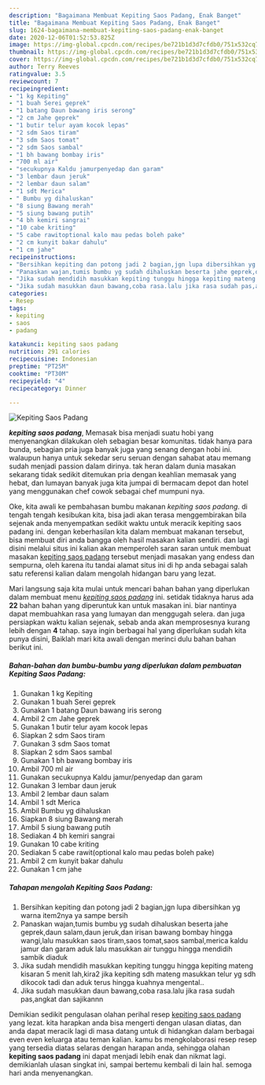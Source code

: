 ```yaml
---
description: "Bagaimana Membuat Kepiting Saos Padang, Enak Banget"
title: "Bagaimana Membuat Kepiting Saos Padang, Enak Banget"
slug: 1624-bagaimana-membuat-kepiting-saos-padang-enak-banget
date: 2020-12-06T01:52:53.825Z
image: https://img-global.cpcdn.com/recipes/be721b1d3d7cfdb0/751x532cq70/kepiting-saos-padang-foto-resep-utama.jpg
thumbnail: https://img-global.cpcdn.com/recipes/be721b1d3d7cfdb0/751x532cq70/kepiting-saos-padang-foto-resep-utama.jpg
cover: https://img-global.cpcdn.com/recipes/be721b1d3d7cfdb0/751x532cq70/kepiting-saos-padang-foto-resep-utama.jpg
author: Terry Reeves
ratingvalue: 3.5
reviewcount: 7
recipeingredient:
- "1 kg Kepiting"
- "1 buah Serei geprek"
- "1 batang Daun bawang iris serong"
- "2 cm Jahe geprek"
- "1 butir telur ayam kocok lepas"
- "2 sdm Saos tiram"
- "3 sdm Saos tomat"
- "2 sdm Saos sambal"
- "1 bh bawang bombay iris"
- "700 ml air"
- "secukupnya Kaldu jamurpenyedap dan garam"
- "3 lembar daun jeruk"
- "2 lembar daun salam"
- "1 sdt Merica"
- " Bumbu yg dihaluskan"
- "8 siung Bawang merah"
- "5 siung bawang putih"
- "4 bh kemiri sangrai"
- "10 cabe kriting"
- "5 cabe rawitoptional kalo mau pedas boleh pake"
- "2 cm kunyit bakar dahulu"
- "1 cm jahe"
recipeinstructions:
- "Bersihkan kepiting dan potong jadi 2 bagian,jgn lupa dibersihkan yg warna item2nya ya sampe bersih"
- "Panaskan wajan,tumis bumbu yg sudah dihaluskan beserta jahe geprek,daun salam,daun jeruk,dan irisan bawang bombay hingga wangi,lalu masukkan saos tiram,saos tomat,saos sambal,merica kaldu jamur dan garam aduk lalu masukkan air tunggu hingga mendidih sambik diaduk"
- "Jika sudah mendidih masukkan kepiting tunggu hingga kepiting mateng kisaran 5 menit lah,kira2 jika kepiting sdh mateng masukkan telur yg sdh dikocok tadi dan aduk terus hingga kuahnya mengental.."
- "Jika sudah masukkan daun bawang,coba rasa.lalu jika rasa sudah pas,angkat dan sajikannn"
categories:
- Resep
tags:
- kepiting
- saos
- padang

katakunci: kepiting saos padang 
nutrition: 291 calories
recipecuisine: Indonesian
preptime: "PT25M"
cooktime: "PT30M"
recipeyield: "4"
recipecategory: Dinner

---
```



![Kepiting Saos Padang](https://img-global.cpcdn.com/recipes/be721b1d3d7cfdb0/751x532cq70/kepiting-saos-padang-foto-resep-utama.jpg)

<b><i>kepiting saos padang</i></b>, Memasak bisa menjadi suatu hobi yang menyenangkan dilakukan oleh sebagian besar komunitas. tidak hanya para bunda, sebagian pria juga banyak juga yang senang dengan hobi ini. walaupun hanya untuk sekedar seru seruan dengan sahabat atau memang sudah menjadi passion dalam dirinya. tak heran dalam dunia masakan sekarang tidak sedikit ditemukan pria dengan keahlian memasak yang hebat, dan lumayan banyak juga kita jumpai di bermacam depot dan hotel yang menggunakan chef cowok sebagai chef mumpuni nya.

Oke, kita awali ke pembahasan bumbu makanan <i>kepiting saos padang</i>. di tengah tengah kesibukan kita, bisa jadi akan terasa menggembirakan bila sejenak anda menyempatkan sedikit waktu untuk meracik kepiting saos padang ini. dengan keberhasilan kita dalam membuat makanan tersebut, bisa membuat diri anda bangga oleh hasil masakan kalian sendiri. dan lagi disini melalui situs ini kalian akan memperoleh saran saran untuk membuat masakan <u>kepiting saos padang</u> tersebut menjadi masakan yang endess dan sempurna, oleh karena itu tandai alamat situs ini di hp anda sebagai salah satu referensi kalian dalam mengolah hidangan baru yang lezat.




Mari langsung saja kita mulai untuk mencari bahan bahan yang diperlukan dalam membuat menu <u><i>kepiting saos padang</i></u> ini. setidak tidaknya harus ada <b>22</b> bahan bahan yang diperuntuk kan untuk masakan ini. biar nantinya dapat membuahkan rasa yang lumayan dan menggugah selera. dan juga persiapkan waktu kalian sejenak, sebab anda akan memprosesnya kurang lebih dengan <b>4</b> tahap. saya ingin berbagai hal yang diperlukan sudah kita punya disini, Baiklah mari kita awali dengan merinci dulu bahan bahan berikut ini.

<!--inarticleads1-->

##### Bahan-bahan dan bumbu-bumbu yang diperlukan dalam pembuatan Kepiting Saos Padang:

1. Gunakan 1 kg Kepiting
1. Gunakan 1 buah Serei geprek
1. Gunakan 1 batang Daun bawang iris serong
1. Ambil 2 cm Jahe geprek
1. Gunakan 1 butir telur ayam kocok lepas
1. Siapkan 2 sdm Saos tiram
1. Gunakan 3 sdm Saos tomat
1. Siapkan 2 sdm Saos sambal
1. Gunakan 1 bh bawang bombay iris
1. Ambil 700 ml air
1. Gunakan secukupnya Kaldu jamur/penyedap dan garam
1. Gunakan 3 lembar daun jeruk
1. Ambil 2 lembar daun salam
1. Ambil 1 sdt Merica
1. Ambil  Bumbu yg dihaluskan
1. Siapkan 8 siung Bawang merah
1. Ambil 5 siung bawang putih
1. Sediakan 4 bh kemiri sangrai
1. Gunakan 10 cabe kriting
1. Sediakan 5 cabe rawit(optional kalo mau pedas boleh pake)
1. Ambil 2 cm kunyit bakar dahulu
1. Gunakan 1 cm jahe




<!--inarticleads2-->

##### Tahapan mengolah Kepiting Saos Padang:

1. Bersihkan kepiting dan potong jadi 2 bagian,jgn lupa dibersihkan yg warna item2nya ya sampe bersih
1. Panaskan wajan,tumis bumbu yg sudah dihaluskan beserta jahe geprek,daun salam,daun jeruk,dan irisan bawang bombay hingga wangi,lalu masukkan saos tiram,saos tomat,saos sambal,merica kaldu jamur dan garam aduk lalu masukkan air tunggu hingga mendidih sambik diaduk
1. Jika sudah mendidih masukkan kepiting tunggu hingga kepiting mateng kisaran 5 menit lah,kira2 jika kepiting sdh mateng masukkan telur yg sdh dikocok tadi dan aduk terus hingga kuahnya mengental..
1. Jika sudah masukkan daun bawang,coba rasa.lalu jika rasa sudah pas,angkat dan sajikannn




Demikian sedikit pengulasan olahan perihal resep <u>kepiting saos padang</u> yang lezat. kita harapkan anda bisa mengerti dengan ulasan diatas, dan anda dapat meracik lagi di masa datang untuk di hidangkan dalam berbagai even even keluarga atau teman kalian. kamu bs mengkolaborasi resep resep yang tersedia diatas selaras dengan harapan anda, sehingga olahan <b>kepiting saos padang</b> ini dapat menjadi lebih enak dan nikmat lagi. demikianlah ulasan singkat ini, sampai bertemu kembali di lain hal. semoga hari anda menyenangkan.
